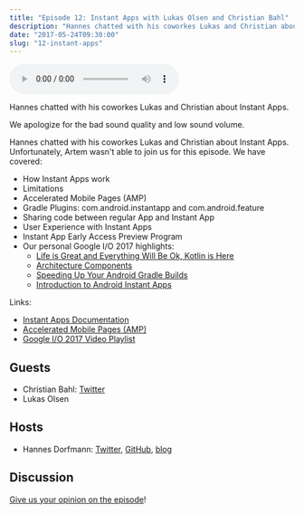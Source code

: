 ```yaml
---
title: "Episode 12: Instant Apps with Lukas Olsen and Christian Bahl"
description: "Hannes chatted with his coworkes Lukas and Christian about Instant Apps."
date: "2017-05-24T09:30:00"
slug: "12-instant-apps"
---
```

<audio controls preload="metadata">
  <source src="https://artemzin.com/static/thecontext/episodes/The.Context.episode.12.mp3" type="audio/mpeg">
</audio>

Hannes chatted with his coworkes Lukas and Christian about Instant Apps.

We apologize for the bad sound quality and low sound volume.

Hannes chatted with his coworkes Lukas and Christian about Instant Apps. Unfortunately, Artem wasn't able to join us for this episode. We have covered:

 - How Instant Apps work
 - Limitations
 - Accelerated Mobile Pages (AMP)
 - Gradle Plugins: com.android.instantapp and com.android.feature
 - Sharing code between regular App and Instant App
 - User Experience with Instant Apps
 - Instant App Early Access Preview Program
 - Our personal Google I/O 2017 highlights:
   - [Life is Great and Everything Will Be Ok, Kotlin is Here](https://youtu.be/fPzxfeDJDzY)
   - [Architecture Components](https://youtu.be/FrteWKKVyzI?list=PLOU2XLYxmsIKC8eODk_RNCWv3fBcLvMMy)
   - [Speeding Up Your Android Gradle Builds](https://youtu.be/7ll-rkLCtyk?list=PLOU2XLYxmsIKC8eODk_RNCWv3fBcLvMMy)
   - [Introduction to Android Instant Apps](https://youtu.be/oispNrpGnIY?list=PLOU2XLYxmsIKC8eODk_RNCWv3fBcLvMMy)

Links:

  - [Instant Apps Documentation](https://developer.android.com/topic/instant-apps/index.html)
  - [Accelerated Mobile Pages (AMP)](https://www.ampproject.org)
  - [Google I/O 2017 Video Playlist](https://www.youtube.com/playlist?list=PLOU2XLYxmsIKC8eODk_RNCWv3fBcLvMMy)


## Guests

* Christian Bahl: [Twitter](https://twitter.com/christian_bahl)
* Lukas Olsen

## Hosts

* Hannes Dorfmann: [Twitter](https://twitter.com/sockeqwe), [GitHub](https://github.com/sockeqwe), [blog](http://hannesdorfmann.com)

## Discussion

[Give us your opinion on the episode](https://github.com/artem-zinnatullin/TheContext-Podcast/issues/71)!
